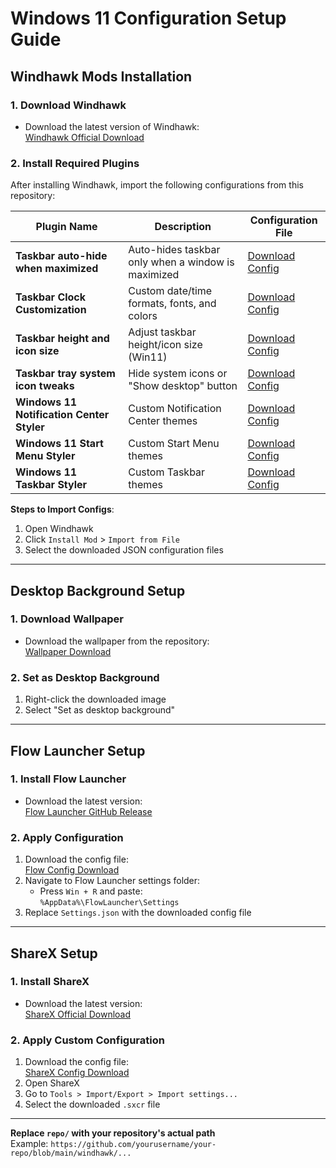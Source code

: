 # Windows 11 Configuration Setup Guide

## Windhawk Mods Installation

### 1. Download Windhawk
- Download the latest version of Windhawk:  
  [Windhawk Official Download](https://windhawk.net/download)

### 2. Install Required Plugins
After installing Windhawk, import the following configurations from this repository:

| Plugin Name | Description | Configuration File |
|-------------|-------------|--------------------|
| **Taskbar auto-hide when maximized** | Auto-hides taskbar only when a window is maximized | [Download Config](repo/windhawk/taskbar-auto-hide-config.json) |
| **Taskbar Clock Customization** | Custom date/time formats, fonts, and colors | [Download Config](repo/windhawk/taskbar-clock-config.json) |
| **Taskbar height and icon size** | Adjust taskbar height/icon size (Win11) | [Download Config](repo/windhawk/taskbar-height-config.json) |
| **Taskbar tray system icon tweaks** | Hide system icons or "Show desktop" button | [Download Config](repo/windhawk/taskbar-tray-config.json) |
| **Windows 11 Notification Center Styler** | Custom Notification Center themes | [Download Config](repo/windhawk/notification-center-config.json) |
| **Windows 11 Start Menu Styler** | Custom Start Menu themes | [Download Config](repo/windhawk/start-menu-config.json) |
| **Windows 11 Taskbar Styler** | Custom Taskbar themes | [Download Config](repo/windhawk/taskbar-styler-config.json) |

**Steps to Import Configs**:
1. Open Windhawk
2. Click `Install Mod` > `Import from File`
3. Select the downloaded JSON configuration files

---

## Desktop Background Setup

### 1. Download Wallpaper
- Download the wallpaper from the repository:  
  [Wallpaper Download](repo/wallpapers/custom-background.jpg)

### 2. Set as Desktop Background
1. Right-click the downloaded image
2. Select "Set as desktop background"

---

## Flow Launcher Setup

### 1. Install Flow Launcher
- Download the latest version:  
  [Flow Launcher GitHub Release](https://github.com/Flow-Launcher/Flow.Launcher/releases)

### 2. Apply Configuration
1. Download the config file:  
   [Flow Config Download](repo/flow-launcher/config.json)
2. Navigate to Flow Launcher settings folder:
   - Press `Win + R` and paste:  
     `%AppData%\FlowLauncher\Settings`
3. Replace `Settings.json` with the downloaded config file

---

## ShareX Setup

### 1. Install ShareX
- Download the latest version:  
  [ShareX Official Download](https://getsharex.com/)

### 2. Apply Custom Configuration
1. Download the config file:  
   [ShareX Config Download](repo/sharex/sharex-config.sxcr)
2. Open ShareX
3. Go to `Tools > Import/Export > Import settings...`
4. Select the downloaded `.sxcr` file

---

**Replace `repo/` with your repository's actual path**  
Example: `https://github.com/yourusername/your-repo/blob/main/windhawk/...`
